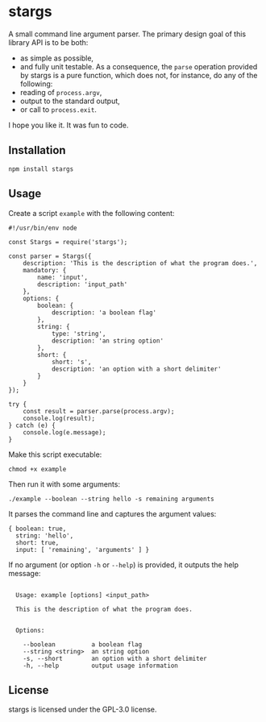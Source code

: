 # stargs

A small command line argument parser. The primary design goal of this library API is to be both:
* as simple as possible,
* and fully unit testable.
As a consequence, the `parse` operation provided by stargs is a pure function, which does not, for instance, do any of the following:
* reading of `process.argv`,
* output to the standard output,
* or call to `process.exit`.

I hope you like it. It was fun to code.


## Installation

```
npm install stargs
```

## Usage

Create a script `example` with the following content:

```
#!/usr/bin/env node

const Stargs = require('stargs');

const parser = Stargs({
    description: 'This is the description of what the program does.',
    mandatory: {
        name: 'input',
        description: 'input_path'
    },
    options: {
        boolean: {
            description: 'a boolean flag'
        },
        string: {
            type: 'string',
            description: 'an string option'
        },
        short: {
            short: 's',
            description: 'an option with a short delimiter'
        }
    }
});

try {
    const result = parser.parse(process.argv);
    console.log(result);
} catch (e) {
    console.log(e.message);
}
```

Make this script executable:

```
chmod +x example

```

Then run it with some arguments:

```
./example --boolean --string hello -s remaining arguments
```

It parses the command line and captures the argument values:

```
{ boolean: true,
  string: 'hello',
  short: true,
  input: [ 'remaining', 'arguments' ] }
```

If no argument (or option `-h` or `--help`) is provided, it outputs the help message:
```

  Usage: example [options] <input_path>

  This is the description of what the program does.


  Options:

    --boolean          a boolean flag
    --string <string>  an string option
    -s, --short        an option with a short delimiter
    -h, --help         output usage information

```


## License

stargs is licensed under the GPL-3.0 license.
